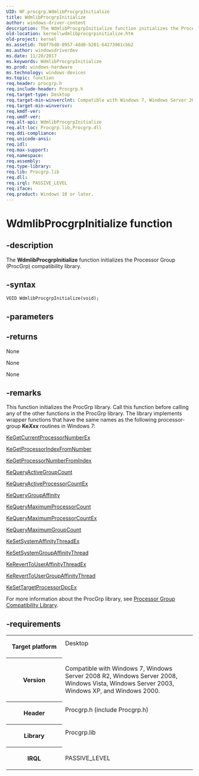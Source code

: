 ```yaml
---
UID: NF.procgrp.WdmlibProcgrpInitialize
title: WdmlibProcgrpInitialize
author: windows-driver-content
description: The WdmlibProcgrpInitialize function initializes the Processor Group (ProcGrp) compatibility library.
old-location: kernel\wdmlibprocgrpinitialize.htm
old-project: kernel
ms.assetid: 760f7bd8-0957-4dd0-b201-64173961cbb2
ms.author: windowsdriverdev
ms.date: 11/28/2017
ms.keywords: WdmlibProcgrpInitialize
ms.prod: windows-hardware
ms.technology: windows-devices
ms.topic: function
req.header: procgrp.h
req.include-header: Procgrp.h
req.target-type: Desktop
req.target-min-winverclnt: Compatible with Windows 7, Windows Server 2008 R2, Windows Server 2008, Windows Vista, Windows Server 2003, Windows XP, and Windows 2000.
req.target-min-winversvr: 
req.kmdf-ver: 
req.umdf-ver: 
req.alt-api: WdmlibProcgrpInitialize
req.alt-loc: Procgrp.lib,Procgrp.dll
req.ddi-compliance: 
req.unicode-ansi: 
req.idl: 
req.max-support: 
req.namespace: 
req.assembly: 
req.type-library: 
req.lib: Procgrp.lib
req.dll: 
req.irql: PASSIVE_LEVEL
req.iface: 
req.product: Windows 10 or later.
---
```


# WdmlibProcgrpInitialize function



## -description
<p>The <b>WdmlibProcgrpInitialize</b> function initializes the Processor Group (ProcGrp) compatibility library.</p>


## -syntax

````
VOID WdmlibProcgrpInitialize(void);
````


## -parameters


## -returns
<p>None</p>

<p>None</p>

<p>None</p>

## -remarks
<p>This function initializes the ProcGrp library. Call this function before calling any of the other functions in the ProcGrp library. The library implements wrapper functions that have the same names as the following processor-group <b>Ke<i>Xxx</i></b> routines in Windows 7:</p>

<p>
<a href="..\ntddk\nf-ntddk-kegetcurrentprocessornumberex.md">KeGetCurrentProcessorNumberEx</a>
</p>

<p>
<a href="..\ntifs\nf-ntifs-kegetprocessorindexfromnumber.md">KeGetProcessorIndexFromNumber</a>
</p>

<p>
<a href="..\wdm\nf-wdm-kegetprocessornumberfromindex.md">KeGetProcessorNumberFromIndex</a>
</p>

<p>
<a href="..\ntddk\nf-ntddk-kequeryactivegroupcount.md">KeQueryActiveGroupCount</a>
</p>

<p>
<a href="..\ntddk\nf-ntddk-kequeryactiveprocessorcountex.md">KeQueryActiveProcessorCountEx</a>
</p>

<p>
<a href="..\ntddk\nf-ntddk-kequerygroupaffinity.md">KeQueryGroupAffinity</a>
</p>

<p>
<a href="..\ntddk\nf-ntddk-kequerymaximumprocessorcount.md">KeQueryMaximumProcessorCount</a>
</p>

<p>
<a href="..\ntddk\nf-ntddk-kequerymaximumprocessorcountex.md">KeQueryMaximumProcessorCountEx</a>
</p>

<p>
<a href="..\ntddk\nf-ntddk-kequerymaximumgroupcount.md">KeQueryMaximumGroupCount</a>
</p>

<p>
<a href="..\wdm\nf-wdm-kesetsystemaffinitythreadex.md">KeSetSystemAffinityThreadEx</a>
</p>

<p>
<a href="..\wdm\nf-wdm-kesetsystemgroupaffinitythread.md">KeSetSystemGroupAffinityThread</a>
</p>

<p>
<a href="..\wdm\nf-wdm-kereverttouseraffinitythreadex.md">KeRevertToUserAffinityThreadEx</a>
</p>

<p>
<a href="..\wdm\nf-wdm-kereverttousergroupaffinitythread.md">KeRevertToUserGroupAffinityThread</a>
</p>

<p>
<a href="..\wdm\nf-wdm-kesettargetprocessordpcex.md">KeSetTargetProcessorDpcEx</a>
</p>

<p>For more information about the ProcGrp library, see <a href="kernel.processor_group_compatibility_library">Processor Group Compatibility Library</a>. </p>

## -requirements
<table>
<tr>
<th width="30%">
<p>Target platform</p>
</th>
<td width="70%">
<dl>
<dt>Desktop</dt>
</dl>
</td>
</tr>
<tr>
<th width="30%">
<p>Version</p>
</th>
<td width="70%">
<p>Compatible with Windows 7, Windows Server 2008 R2, Windows Server 2008, Windows Vista, Windows Server 2003, Windows XP, and Windows 2000.</p>
</td>
</tr>
<tr>
<th width="30%">
<p>Header</p>
</th>
<td width="70%">
<dl>
<dt>Procgrp.h (include Procgrp.h)</dt>
</dl>
</td>
</tr>
<tr>
<th width="30%">
<p>Library</p>
</th>
<td width="70%">
<dl>
<dt>Procgrp.lib</dt>
</dl>
</td>
</tr>
<tr>
<th width="30%">
<p>IRQL</p>
</th>
<td width="70%">
<p>PASSIVE_LEVEL</p>
</td>
</tr>
</table>
